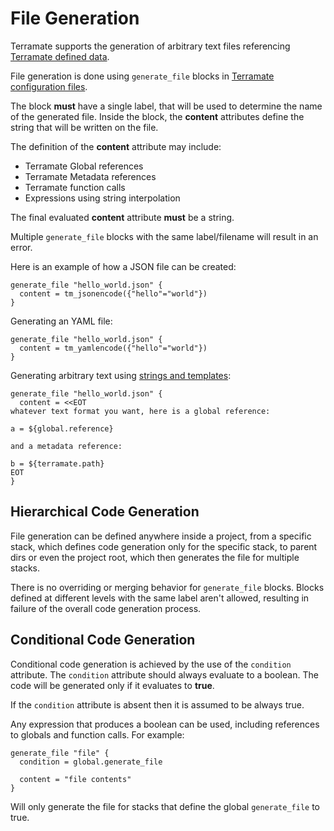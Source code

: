# File Generation

Terramate supports the generation of arbitrary text files referencing 
[Terramate defined data](../sharing-data.md).

File generation is done using `generate_file`
blocks in [Terramate configuration files](../config-overview.md).

The block **must** have a single label, that will be used to determine the
name of the generated file. Inside the block, the **content** attributes define
the string that will be written on the file.

The definition of the **content** attribute may include:

* Terramate Global references
* Terramate Metadata references
* Terramate function calls
* Expressions using string interpolation

The final evaluated **content** attribute **must** be a string.

Multiple `generate_file` blocks with the same label/filename will
result in an error.

Here is an example of how a JSON file can be created:

```hcl
generate_file "hello_world.json" {
  content = tm_jsonencode({"hello"="world"})
}
```

Generating an YAML file:

```hcl
generate_file "hello_world.json" {
  content = tm_yamlencode({"hello"="world"})
}
```

Generating arbitrary text using
[strings and templates](https://www.terraform.io/language/expressions/strings#strings-and-templates):

```hcl
generate_file "hello_world.json" {
  content = <<EOT
whatever text format you want, here is a global reference:

a = ${global.reference}

and a metadata reference:

b = ${terramate.path}
EOT
}
```

## Hierarchical Code Generation

File generation can be defined anywhere inside a project, from a specific
stack, which defines code generation only for the specific stack, to parent dirs
or even the project root, which then generates the file for multiple stacks.

There is no overriding or merging behavior for `generate_file` blocks.
Blocks defined at different levels with the same label aren't allowed, resulting
in failure of the overall code generation process.


## Conditional Code Generation

Conditional code generation is achieved by the use of the `condition` attribute.
The `condition` attribute should always evaluate to a boolean. The code will
be generated only if it evaluates to **true**.

If the `condition` attribute is absent then it is assumed to be always true.

Any expression that produces a boolean can be used, including references
to globals and function calls. For example:

```hcl
generate_file "file" {
  condition = global.generate_file

  content = "file contents"
}
```

Will only generate the file for stacks that define the global `generate_file` to true.
